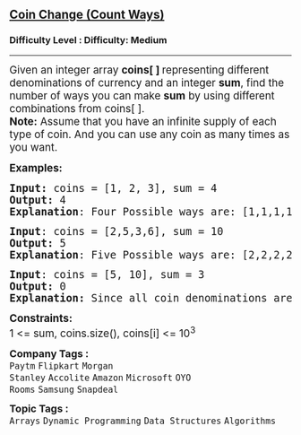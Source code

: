 <h2><a href="https://www.geeksforgeeks.org/problems/coin-change2448/1">Coin Change (Count Ways)</a></h2><h3>Difficulty Level : Difficulty: Medium</h3><hr><div class="problems_problem_content__Xm_eO"><p><span style="font-size: 14pt;">Given an integer&nbsp;array <strong>coins[ ]</strong><strong>&nbsp;</strong>representing different denominations of currency and an integer <strong>sum</strong>, find the number of ways you can make <strong>sum</strong> by using different combinations from coins[ ].&nbsp;<br><strong>Note:</strong> Assume that you have an infinite supply of each type of coin. And you can use any coin as many times as you want.</span></p>
<p><span style="font-size: 14pt;"><strong>Examples:</strong></span></p>
<pre><span style="font-size: 14pt;"><strong>Input: </strong>coins = [1, 2, 3], sum = 4
<strong>Output:</strong> 4
<strong>Explanation</strong>: Four Possible ways are: [1,1,1,1], [1,1,2], [2,2], [1,3].
</span></pre>
<pre><span style="font-size: 14pt;"><strong>Input</strong>: coins = [2,5,3,6], sum = 10
<strong>Output:</strong> 5
<strong>Explanation</strong>: Five Possible ways are: [2,2,2,2,2], [2,2,3,3], [2,2,6], [2,3,5] and [5,5].<br></span></pre>
<pre><span style="font-size: 14pt;"><strong>Input</strong>: coins = [5, 10], sum = 3
<strong>Output:</strong> 0<br><strong>Explanation:</strong> Since all coin denominations are greater than sum, no combination can make the target sum.</span></pre>
<p><span style="font-size: 14pt;"><strong>Constraints:</strong><br>1 &lt;= sum, coins.size(), coins[i] &lt;= 10<sup>3</sup></span></p></div><p><span style=font-size:18px><strong>Company Tags : </strong><br><code>Paytm</code>&nbsp;<code>Flipkart</code>&nbsp;<code>Morgan Stanley</code>&nbsp;<code>Accolite</code>&nbsp;<code>Amazon</code>&nbsp;<code>Microsoft</code>&nbsp;<code>OYO Rooms</code>&nbsp;<code>Samsung</code>&nbsp;<code>Snapdeal</code>&nbsp;<br><p><span style=font-size:18px><strong>Topic Tags : </strong><br><code>Arrays</code>&nbsp;<code>Dynamic Programming</code>&nbsp;<code>Data Structures</code>&nbsp;<code>Algorithms</code>&nbsp;